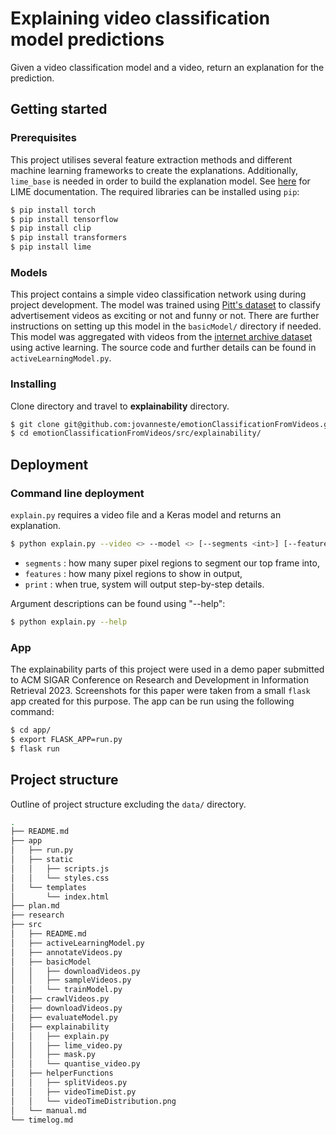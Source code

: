 # Explaining video classification model predictions

Given a video classification model and a video, return an explanation for the prediction.

## Getting started

### Prerequisites

This project utilises several feature extraction methods and different machine learning frameworks to create the explanations. Additionally, `lime_base` is needed in order to build the explanation model. See [here](https://github.com/marcotcr/lime) for LIME documentation. The required libraries can be installed using `pip`:

```bash
$ pip install torch
$ pip install tensorflow
$ pip install clip
$ pip install transformers
$ pip install lime
```

### Models

This project contains a simple video classification network using during project development. The model was trained using [Pitt's dataset](https://people.cs.pitt.edu/~kovashka/ads/) to classify advertisement videos as exciting or not and funny or not. There are further instructions on setting up this model in the `basicModel/` directory if needed. This model was aggregated with videos from the [internet archive dataset](https://archive.org/detailstelevision) using active learning. The source code and further details can be found in `activeLearningModel.py`.


### Installing

Clone directory and travel to **explainability** directory.

```bash
$ git clone git@github.com:jovanneste/emotionClassificationFromVideos.git
$ cd emotionClassificationFromVideos/src/explainability/
```

## Deployment

### Command line deployment

`explain.py` requires a video file and a Keras model and returns an explanation.

```bash
$ python explain.py --video <> --model <> [--segments <int>] [--features <int>] [--print <bool>]
```

- `segments` : how many super pixel regions to segment our top frame into,
- `features` : how many pixel regions to show in output,
- `print` : when true, system will output step-by-step details.  

Argument descriptions can be found using "--help":

```bash
$ python explain.py --help
```

### App

The explainability parts of this project were used in a demo paper submitted to ACM SIGAR Conference on Research and Development in Information Retrieval 2023. Screenshots for this paper were taken from a small `flask` app created for this purpose. The app can be run using the following command:

```bash
$ cd app/
$ export FLASK_APP=run.py
$ flask run
```
## Project structure

Outline of project structure excluding the `data/` directory.

```bash
.
├── README.md
├── app
│   ├── run.py
│   ├── static
│   │   ├── scripts.js
│   │   └── styles.css
│   └── templates
│       └── index.html
├── plan.md
├── research
├── src
│   ├── README.md
│   ├── activeLearningModel.py
│   ├── annotateVideos.py
│   ├── basicModel
│   │   ├── downloadVideos.py
│   │   ├── sampleVideos.py
│   │   └── trainModel.py
│   ├── crawlVideos.py
│   ├── downloadVideos.py
│   ├── evaluateModel.py
│   ├── explainability
│   │   ├── explain.py
│   │   ├── lime_video.py
│   │   ├── mask.py
│   │   └── quantise_video.py
│   ├── helperFunctions
│   │   ├── splitVideos.py
│   │   ├── videoTimeDist.py
│   │   └── videoTimeDistribution.png
│   └── manual.md
└── timelog.md
```
